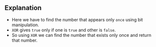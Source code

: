 ## Explanation

- Here we have to find the number that appears only `once` using bit manipulation.
- `XOR` gives `true` only if one is `true` and other is `false`.
- So using `XOR` we can find the number that exists only once and return that number.